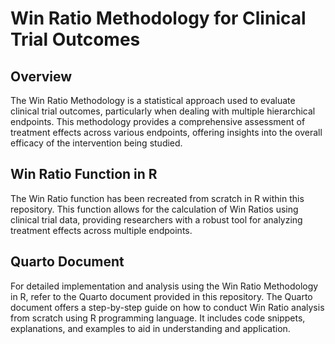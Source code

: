 # Win Ratio Methodology for Clinical Trial Outcomes
## Overview

The Win Ratio Methodology is a statistical approach used to evaluate clinical trial outcomes, particularly when dealing with multiple hierarchical endpoints. This methodology provides a comprehensive assessment of treatment effects across various endpoints, offering insights into the overall efficacy of the intervention being studied.

## Win Ratio Function in R

The Win Ratio function has been recreated from scratch in R within this repository. This function allows for the calculation of Win Ratios using clinical trial data, providing researchers with a robust tool for analyzing treatment effects across multiple endpoints.

## Quarto Document

For detailed implementation and analysis using the Win Ratio Methodology in R, refer to the Quarto document provided in this repository. The Quarto document offers a step-by-step guide on how to conduct Win Ratio analysis from scratch using R programming language. It includes code snippets, explanations, and examples to aid in understanding and application.
